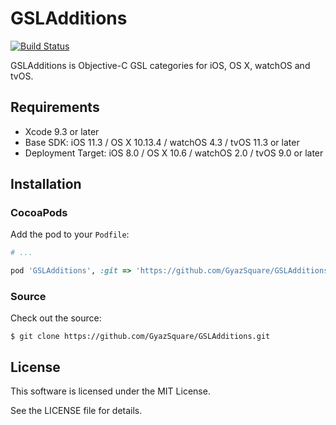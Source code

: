 # GSLAdditions

[![Build Status](https://travis-ci.org/GyazSquare/GSLAdditions.svg?branch=master)](https://travis-ci.org/GyazSquare/GSLAdditions)

GSLAdditions is Objective-C GSL categories for iOS, OS X, watchOS and tvOS.

## Requirements

* Xcode 9.3 or later
* Base SDK: iOS 11.3 / OS X 10.13.4 / watchOS 4.3 / tvOS 11.3 or later
* Deployment Target: iOS 8.0 / OS X 10.6 / watchOS 2.0 / tvOS 9.0 or later

## Installation

### CocoaPods

Add the pod to your `Podfile`:

```ruby
# ...

pod 'GSLAdditions', :git => 'https://github.com/GyazSquare/GSLAdditions.git'
```

### Source

Check out the source:

```shell
$ git clone https://github.com/GyazSquare/GSLAdditions.git
```

## License

This software is licensed under the MIT License.

See the LICENSE file for details.
